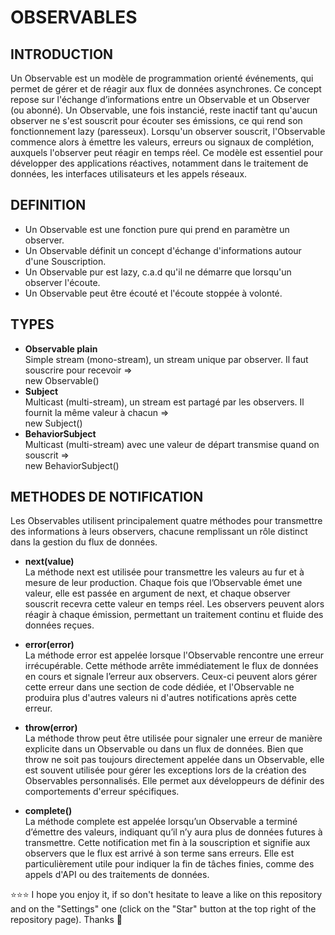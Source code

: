 # OBSERVABLES

## INTRODUCTION
Un Observable est un modèle de programmation orienté événements, qui permet de gérer et de réagir aux flux de données asynchrones. Ce concept repose sur l'échange d’informations entre un Observable et un Observer (ou abonné). Un Observable, une fois instancié, reste inactif tant qu'aucun observer ne s'est souscrit pour écouter ses émissions, ce qui rend son fonctionnement lazy (paresseux). Lorsqu'un observer souscrit, l'Observable commence alors à émettre les valeurs, erreurs ou signaux de complétion, auxquels l'observer peut réagir en temps réel. Ce modèle est essentiel pour développer des applications réactives, notamment dans le traitement de données, les interfaces utilisateurs et les appels réseaux.

## DEFINITION
- Un Observable est une fonction pure qui prend en paramètre un observer.
- Un Observable définit un concept d'échange d'informations autour d'une Souscription.
- Un Observable pur est lazy, c.a.d qu'il ne démarre que lorsqu'un observer l'écoute.
- Un Observable peut être écouté et l'écoute stoppée à volonté.

## TYPES
- **Observable plain**  
Simple stream (mono-stream), un stream unique par observer. Il faut souscrire pour recevoir =>  
new Observable()
- **Subject**  
Multicast (multi-stream), un stream est partagé par les observers. Il fournit la même valeur à chacun =>  
new Subject()
- **BehaviorSubject**  
Multicast (multi-stream) avec une valeur de départ transmise quand on souscrit =>  
new BehaviorSubject()

## METHODES DE NOTIFICATION
Les Observables utilisent principalement quatre méthodes pour transmettre des informations à leurs observers, chacune remplissant un rôle distinct dans la gestion du flux de données.

- **next(value)**  
La méthode next est utilisée pour transmettre les valeurs au fur et à mesure de leur production. Chaque fois que l’Observable émet une valeur, elle est passée en argument de next, et chaque observer souscrit recevra cette valeur en temps réel. Les observers peuvent alors réagir à chaque émission, permettant un traitement continu et fluide des données reçues.

- **error(error)**  
La méthode error est appelée lorsque l'Observable rencontre une erreur irrécupérable. Cette méthode arrête immédiatement le flux de données en cours et signale l’erreur aux observers. Ceux-ci peuvent alors gérer cette erreur dans une section de code dédiée, et l'Observable ne produira plus d'autres valeurs ni d'autres notifications après cette erreur.

- **throw(error)**  
La méthode throw peut être utilisée pour signaler une erreur de manière explicite dans un Observable ou dans un flux de données. Bien que throw ne soit pas toujours directement appelée dans un Observable, elle est souvent utilisée pour gérer les exceptions lors de la création des Observables personnalisés. Elle permet aux développeurs de définir des comportements d'erreur spécifiques.

- **complete()**  
La méthode complete est appelée lorsqu’un Observable a terminé d’émettre des valeurs, indiquant qu’il n’y aura plus de données futures à transmettre. Cette notification met fin à la souscription et signifie aux observers que le flux est arrivé à son terme sans erreurs. Elle est particulièrement utile pour indiquer la fin de tâches finies, comme des appels d'API ou des traitements de données.

⭐⭐⭐ I hope you enjoy it, if so don't hesitate to leave a like on this repository and on the "Settings" one (click on the "Star" button at the top right of the repository page). Thanks 🤗
